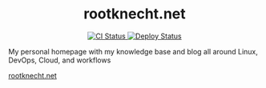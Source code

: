 <h1 align="center">rootknecht.net</h1>

<div align="center"><p>
    <a href="https://github.com/Allaman/rootknecht.net/actions/workflows/ci.yml">
      <img src="https://github.com/Allaman/rootknecht.net/actions/workflows/ci.yml/badge.svg" alt="CI Status"/>
    </a>
    <a href="https://github.com/Allaman/rootknecht.net/actions/workflows/deploy.yml">
      <img src="https://github.com/Allaman/rootknecht.net/actions/workflows/deploy.yml/badge.svg" alt="Deploy Status"/>
    </a>
</p></div>

My personal homepage with my knowledge base and blog all around Linux, DevOps, Cloud, and workflows

[rootknecht.net](https://rootknecht.net)

